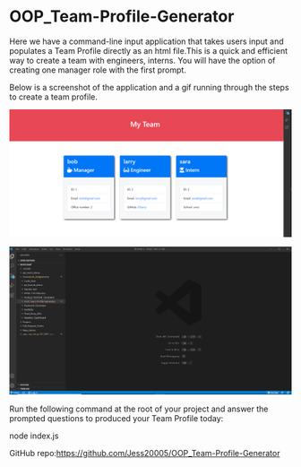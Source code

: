 # OOP_Team-Profile-Generator
Here we have a command-line input application that takes users input and populates a Team Profile directly as an html file.This is a quick and efficient way to create a team with engineers, interns. You will have the option of creating one manager role with the first prompt. 

Below is a screenshot of the application and a gif running through the steps to create a team profile. 

![Screenshot of webpage](assets/teamscreenshot.png)


![Gif of application](assets/TeamProfileGif.gif)

Run the following command at the root of your project and answer the prompted questions to produced your Team Profile today:

node index.js



GitHub repo:https://github.com/Jess20005/OOP_Team-Profile-Generator